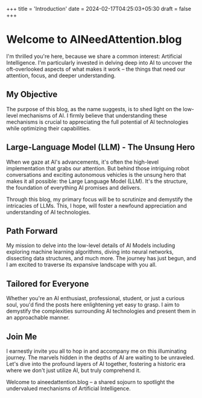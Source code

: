 +++
title = 'Introduction'
date = 2024-02-17T04:25:03+05:30
draft = false
+++


# Welcome to AINeedAttention.blog

I'm thrilled you're here, because we share a common interest: Artificial Intelligence. I'm particularly invested in delving deep into AI to uncover the oft-overlooked aspects of what makes it work – the things that need our attention, focus, and deeper understanding.

## My Objective

The purpose of this blog, as the name suggests, is to shed light on the low-level mechanisms of AI. I firmly believe that understanding these mechanisms is crucial to appreciating the full potential of AI technologies while optimizing their capabilities. 

## Large-Language Model (LLM) - The Unsung Hero

When we gaze at AI's advancements, it's often the high-level implementation that grabs our attention. But behind those intriguing robot conversations and exciting autonomous vehicles is the unsung hero that makes it all possible: the Large Language Model (LLM). It's the structure, the foundation of everything AI promises and delivers.

Through this blog, my primary focus will be to scrutinize and demystify the intricacies of LLMs. This, I hope, will foster a newfound appreciation and understanding of AI technologies.

## Path Forward

My mission to delve into the low-level details of AI Models including exploring machine learning algorithms, diving into neural networks, dissecting data structures, and much more. The journey has just begun, and I am excited to traverse its expansive landscape with you all.

## Tailored for Everyone

Whether you're an AI enthusiast, professional, student, or just a curious soul, you'd find the posts here enlightening yet easy to grasp. I aim to demystify the complexities surrounding AI technologies and present them in an approachable manner.

## Join Me

I earnestly invite you all to hop in and accompany me on this illuminating journey. The marvels hidden in the depths of AI are waiting to be unraveled. Let's dive into the profound layers of AI together, fostering a historic era where we don't just utilize AI, but truly comprehend it.

Welcome to aineedattention.blog – a shared sojourn to spotlight the undervalued mechanisms of Artificial Intelligence.